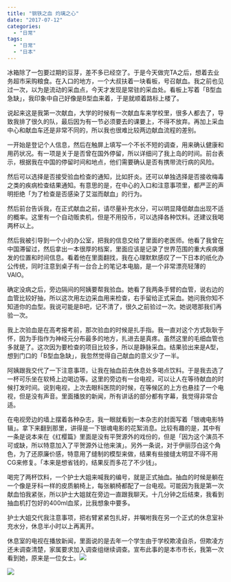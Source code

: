 ```yaml
---
title: "钢铁之血 灼璃之心"
date: "2017-07-12"
categories: 
  - "日常"
tags: 
  - "日常"
  - "日本"
---
```


冰箱除了一包要过期的豆芽，差不多已经空了。于是今天做完TA之后，想着去业务超市采购粮食。在入口的地方，一个大叔扶着一块看板，号召献血。我之前也见过一次，以为是流动的采血点，今天才发现是常驻的采血处。看板上写着「B型血急缺」，我印象中自己好像是B型血来着，于是就顺着路标上楼了。

  
说起来这是我第一次献血，大学的时候有一次献血车来学校里，很多人都去了，导致我排了很久的队，最后因为有一节必须要去的课要上，不得不放弃。再加上采血中心和献血车还是非常不同的，所以我也很难比较两边献血流程的差别。

一开始是登记个人信息，然后在触屏上填写一个不长不短的调查，用来确认健康和用药状况。有一项是关于是否曾在国外停留，所以详细问了我上岛的时间。前台表示，根据我在中国的停留时间和地点，他们需要确认是否有携带流行病的风险。

然后可以选择是否接受验血检查的通知，比如肝炎。还可以单独选择是否接收梅毒之类的疾病检查结果通知。有意思的是，在中心的入口和注意事项里，都严正的声明拒绝「为了检查是否感染了艾滋而献血」的行为。

然后前台告诉我，在正式献血之前，请尽量补充水分，可以明显降低献血出现不适的概率。这里有一个自动贩卖机，但是不用投币，可以选择各种饮料。还建议我喝两杯以上。

然后我被引导到一个小的办公室，把我的信息交给了里面的老医师。他看了我曾在中国滞留过，然后拿出一本很厚的档案，里面应该是记录了世界范围的重大疾病爆发的位置和时间信息。看着他在里面翻找，我在心理默默感叹了一下日本的纸化办公传统，同时注意到桌子有一台合上的笔记本电脑，是一个非常漂亮轻薄的VAIO。

确定没病之后，旁边隔间的阿姨要帮我验血。她看了我两条手臂的血管，说右边的血管比较好抽，所以这次用左边采血用来检查，右手留给正式采血。她问我你知不知道你的血型。我说可能是B吧，记不清了，很久之前验过一次。她说嗯那我们再验一次。

我上次验血是在高考报考前，那次验血的时候是扎手指。我一直对这个方式耿耿于怀，因为手指作为神经元分布最多的地方，扎进去是真疼。虽然这里的毛细血管也多就是了。这次因为要检查的项目比较多，所以是静脉采血。结果验出来是A型，想到门口的「B型血急缺」，我忽然觉得自己献血的意义少了一半。

阿姨跟我交代了一下注意事项，让我在抽血前去休息处多喝点饮料。于是我去选了一杯可乐坐在软椅上边喝边等。这里的旁边有一台电视，可以让人在等待献血的时候打发时间。说到电视，上次去眼科医院的时候，在等候区的上方也悬挂了一个电视，但是没有声音。里面播放的新闻，所有讲话的部分都有字幕，我觉得非常合适。

在电视旁边的墙上摆着各种杂志，我一眼就看到一本杂志的封面写着「银魂电影特辑」。拿下来翻到那里，讲得是一下银魂电影的花絮消息。比较有趣的是，其中有一条是说本来在《红樱篇》里面是没有平贺源外的戏份的，但是「因为这个演员不可或缺，所以特意加入了平贺源外让他来演」。另外一条说，对于伊丽莎白这个角色，为了还原廉价感，特意用了缝制的模型来做，结果有些接缝太明显不得不用CG来修复。「本来是想省钱的，结果反而多花了不少钱」。

喝完了两杯饮料，一个护士大姐来喊我的编号，就是正式抽血。抽血的时候是躺在一个像是牙科一样的皮质躺椅上，每张躺椅都配了一台电视。可能因为我是第一次献血怕我紧张，所以护士大姐就在旁边一直跟我聊天。十几分钟之后结束，我看到抽血机打包好的400ml血浆，比我想象中要多。

护士大姐交代我注意事项，把右臂紧紧包扎好，并嘱咐我在另一个正式的休息室补充水分，休息半小时以上再离开。

休息室的电视在播放新闻，里面说的是去年一个学生由于学校欺凌自杀，但欺凌方还未调查清楚，家属要求加入调查组继续调查。宣布此事的是本市市长，我第一次看到她，原来是一位女士。![](https://ws4.sinaimg.cn/large/006tNc79gy1fhhcb0lp3vj31kw23v4qp.jpg)

![](https://i0.wp.com/tva1.sinaimg.cn/large/006tNc79gy1fhhcb0lp3vj31kw23v4qp.jpg?ssl=1)
